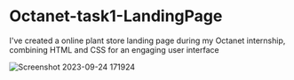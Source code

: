 # Octanet-task1-LandingPage
I've created a online plant store landing page during my Octanet internship, combining HTML and CSS for an engaging user interface

![Screenshot 2023-09-24 171924](https://github.com/T-Benazir-Suraiya213/Octanet-task1-LandingPage/assets/93365659/ff426661-2ddf-4df9-913d-1ee3ed3b86e0)
